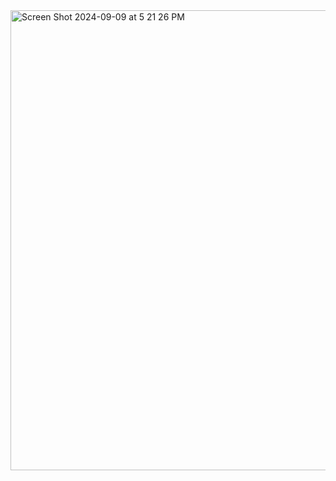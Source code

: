 <img width="736" alt="Screen Shot 2024-09-09 at 5 21 26 PM" src="https://github.com/user-attachments/assets/1784fa13-1cfb-4de9-bfa3-fa9e232b8396">
